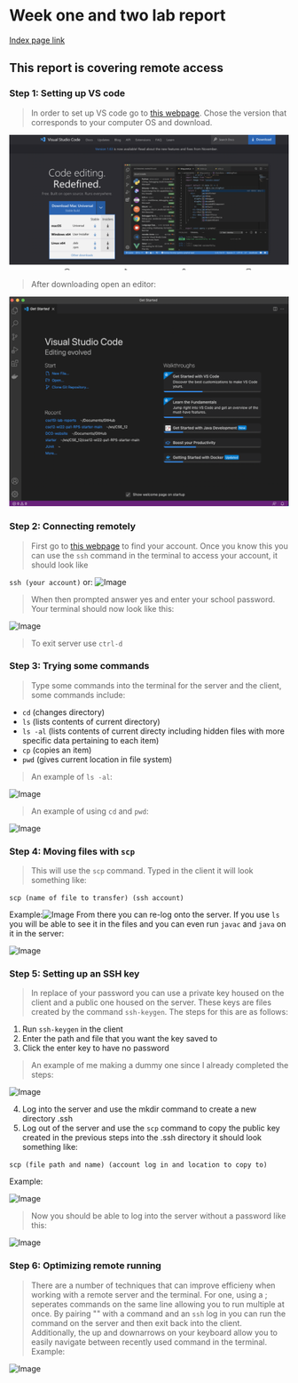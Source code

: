 # Week one and two lab report
[Index page link](https://abigailshilts.github.io/cse15l-lab-reports/)


## This report is covering remote access

### **Step 1:** Setting up VS code

>In order to set up VS code go to [this webpage](https://code.visualstudio.com/). Chose the version that corresponds to your computer OS and download.

![Image](/lib/vscode-download.png)

>After downloading open an editor:

![Image](/lib/vscode-window.png)

### **Step 2:** Connecting remotely

>First go to [this webpage](https://sdacs.ucsd.edu/~icc/index.php) to find your account. Once you know this you can use the `ssh` command in the terminal to access your account, it should look like 

```ssh (your account)```
or:
![Image](/lib/ssh-command.png)
> When then prompted answer yes and enter your school password. Your terminal should now look like this:

![Image](/lib/logged-into-ssh.png)

> To exit server use `ctrl-d`

### **Step 3:** Trying some commands

> Type some commands into the terminal for the server and the client, some commands include:
* `cd` (changes directory)
* `ls` (lists contents of current directory)
* `ls -al` (lists contents of current directy including hidden files with more specific data pertaining to each item)
* `cp` (copies an item)
* `pwd` (gives current location in file system)

> An example of `ls -al`:

![Image](/lib/ls-al.png)

> An example of using `cd` and `pwd`:

![Image](/lib/cd&pwd.png)

### **Step 4:** Moving files with `scp`

> This will use the `scp` command. Typed in the client it will look something like:

```scp (name of file to transfer) (ssh account)```

 Example:![Image](/lib/scp-command.png) From there you can re-log onto the server. If you use `ls` you will be able to see it in the files and you can even run `javac` and `java` on it in the server:

![Image](/lib/scp-fulluse.png)

### **Step 5:** Setting up an SSH key

> In replace of your password you can use a private key housed on the client and a public one housed on the server. These keys are files created by the command `ssh-keygen`. The steps for this are as follows:

1. Run `ssh-keygen` in the client
2. Enter the path and file that you want the key saved to
3. Click the enter key to have no password

> An example of me making a dummy one since I already completed the steps:

![Image](/lib/ssh-keygen.png)

4. Log into the server and use the mkdir command to create a new directory .ssh
5. Log out of the server and use the `scp` command to copy the public key created in the previous steps into the .ssh directory it should look something like: 

```scp (file path and name) (account log in and location to copy to)```

 Example:

![Image](/lib/copying-in-key.png)
> Now you should be able to log into the server without a password like this:

![Image](/lib/server-log-in-nopw.png)

### **Step 6:** Optimizing remote running
> There are a number of techniques that can improve efficieny when working with a remote server and the terminal. For one, using a ; seperates commands on the same line allowing you to run multiple at once. By pairing "" with a command and an `ssh` log in you can run the command on the server and then exit back into the client. Additionally, the up and downarrows on your keyboard allow you to easily navigate between recently used command in the terminal. Example:

![Image](/lib/quick-commands.png)
